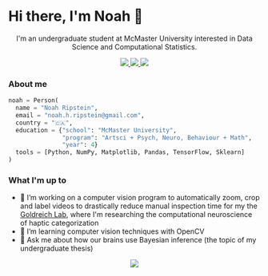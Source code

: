 <H1>Hi there, I'm Noah 👋</H1>



<p align="center">
  I'm an undergraduate student at McMaster University interested in Data Science and Computational Statistics.
</p>

<p align="center">
  <a href="https://www.linkedin.com/in/noah-ripstein/">
    <img src="https://img.shields.io/static/v1?label=%20&logo=linkedin&labelColor=555&message=LinkedIn&color=blue"/>
  </a>
  <a href="mailto:noah.h.ripstein@gmail.com">
    <img src="https://img.shields.io/static/v1?label=%20&logo=gmail&labelColor=555&message=Email&color=red"/>
  </a>
  <a href="http://noahripstein.com/">
    <img src="https://img.shields.io/static/v1?label=%20&logo=firefoxbrowser&labelColor=555&message=Homepage&color=darkcyan"/>
  </a>
</p>

<H3>About me</H3>

```python
noah = Person(
  name = "Noah Ripstein",
  email = "noah.h.ripstein@gmail.com",
  country = "🇨🇦",
  education = {"school": "McMaster University",
               "program": "Artsci + Psych, Neuro, Behaviour + Math",
               "year": 4}
  tools = [Python, NumPy, Matplotlib, Pandas, TensorFlow, Sklearn]
)
```

<H3>What I'm up to</H3>
<ul>
  <li>🔭 I’m working on a computer vision program to automatically zoom, crop and label videos to drastically reduce manual inspection time for my  the <a href="https://pnb.mcmaster.ca/goldreich-lab/CurrentRes.html#Modeling">Goldreich Lab</a>, where I'm researching the computational neuroscience of haptic categorization
</li>
  <li>🌱 I’m learning computer vision techniques with OpenCV</li>
  <li>💬 Ask me about how our brains use Bayesian inference (the topic of my undergraduate thesis)</li>  
</ul>
<p align="center"><img src="http://github-profile-summary-cards.vercel.app/api/cards/profile-details?username=nripstein&theme=github_dark"></p>
<img src="https://img.shields.io/badge/dynamic/json)

